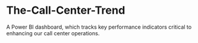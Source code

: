 # The-Call-Center-Trend
A Power BI dashboard, which tracks key performance indicators critical to enhancing our call center operations.

